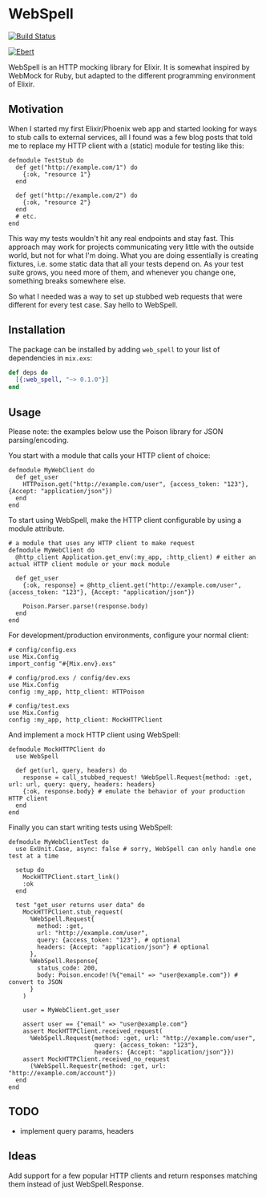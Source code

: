 # WebSpell

[![Build Status](https://travis-ci.org/langalex/web_spell.svg?branch=master)](https://travis-ci.org/langalex/web_spell)

[![Ebert](https://ebertapp.io/github/langalex/web_spell.svg)](https://ebertapp.io/github/langalex/web_spell)

WebSpell is an HTTP mocking library for Elixir. It is somewhat inspired by WebMock for Ruby, but adapted to the different programming environment of Elixir.

## Motivation

When I started my first Elixir/Phoenix web app and started looking for ways to stub calls to external services, all I found was a few blog posts that told me to replace my HTTP client with a (static) module for testing like this:

    defmodule TestStub do
      def get("http://example.com/1") do
        {:ok, "resource 1"}
      end

      def get("http://example.com/2") do
        {:ok, "resource 2"}
      end
      # etc.
    end

This way my tests wouldn't hit any real endpoints and stay fast. This approach may work for projects communicating very little with the outside world, but not for what I'm doing. What you are doing essentially is creating fixtures, i.e. some static data that all your tests depend on. As your test suite grows, you need more of them, and whenever you change one, something breaks somewhere else.

So what I needed was a way to set up stubbed web requests that were different for every test case. Say hello to WebSpell.

## Installation

The package can be installed by adding `web_spell` to your list of dependencies in `mix.exs`:

```elixir
def deps do
  [{:web_spell, "~> 0.1.0"}]
end
```

## Usage

Please note: the examples below use the Poison library for JSON parsing/encoding.

You start with a module that calls your HTTP client of choice:

    defmodule MyWebClient do
      def get_user
        HTTPoison.get("http://example.com/user", {access_token: "123"}, {Accept: "application/json"})
      end
    end

To start using WebSpell, make the HTTP client configurable by using a module attribute. 

    # a module that uses any HTTP client to make request
    defmodule MyWebClient do
      @http_client Application.get_env(:my_app, :http_client) # either an actual HTTP client module or your mock module

      def get_user
        {:ok, response} = @http_client.get("http://example.com/user", {access_token: "123"}, {Accept: "application/json"})

        Poison.Parser.parse!(response.body)
      end
    end

For development/production environments, configure your normal client:

    # config/config.exs
    use Mix.Config
    import_config "#{Mix.env}.exs"

    # config/prod.exs / config/dev.exs
    use Mix.Config
    config :my_app, http_client: HTTPoison

    # config/test.exs
    use Mix.Config
    config :my_app, http_client: MockHTTPClient

And implement a mock HTTP client using WebSpell:

    defmodule MockHTTPClient do
      use WebSpell

      def get(url, query, headers) do
        response = call_stubbed_request! %WebSpell.Request{method: :get, url: url, query: query, headers: headers}
        {:ok, response.body} # emulate the behavior of your production HTTP client
      end
    end

Finally you can start writing tests using WebSpell:

    defmodule MyWebClientTest do
      use ExUnit.Case, async: false # sorry, WebSpell can only handle one test at a time

      setup do
        MockHTTPClient.start_link()
        :ok
      end

      test "get_user returns user data" do
        MockHTTPClient.stub_request(
          %WebSpell.Request{
            method: :get,
            url: "http://example.com/user",
            query: {access_token: "123"}, # optional
            headers: {Accept: "application/json"} # optional
          },
          %WebSpell.Response{
            status_code: 200,
            body: Poison.encode!(%{"email" => "user@example.com"}) # convert to JSON
          }
        )

        user = MyWebClient.get_user

        assert user == {"email" => "user@example.com"}
        assert MockHTTPClient.received_request(
          %WebSpell.Request{method: :get, url: "http://example.com/user",
                            query: {access_token: "123"}, 
                            headers: {Accept: "application/json"}})
        assert MockHTTPClient.received_no_request
          (%WebSpell.Requestr{method: :get, url: "http://example.com/account"})
      end
    end

## TODO

* implement query params, headers

## Ideas

Add support for a few popular HTTP clients and return responses matching them instead of just WebSpell.Response.
